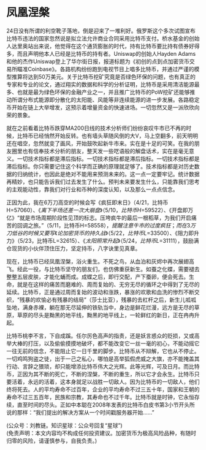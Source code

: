 # 凤凰涅槃

24日没有所谓的利空靴子落地，倒是迎来了一堆利好。俄罗斯这个多次试图宣布比特币违法的国家忽然说是拟立法允许商业合同采用比特币支付。桥水基金的创始人达里奥站出来说，他觉得在这个通货膨胀的时代，持有比特币要比持有债券好得多，而且声明他本人已经是比特币的持有者。Uniswap的创始人Hayden Adams和他的杰作Uniswap登上了华尔街日报，报道标题为《初创的点到点加密货币交易所瞄准Coinbase》。各路机构纷纷跑到电视节目上唱多比特币，并通过严谨的模型推算将达到50万美元。关于比特币挖矿究竟是否绿色环保的问题，也有真正的专家和专业的论文，通过翔实的数据和科学的分析证明，比特币是采用清洁能源最多、也就是最为绿色环保的金融产业之一，并且推广比特币的PoW挖矿还能够推动所谓分布式能源即分散化的太阳能、风能等非连续能源的进一步发展。各路稳定币开始在链上大举增发，这预示着增量资金的快速进场。一切忽然又是一派欣欣向荣的景象。

就在之前看着比特币跌穿MA200日线的技术分析师们纷纷哀叹牛市已不再的时候，比特币已经悄然开始反转。也有墙头草随风倒的大V，马上空翻多，前天明明还在唱空，忽然就变了画风，开始鼓吹起新牛市来。实在是十足的可笑。在我的朋友圈里也有信奉技术分析的朋友，整天发一些呓语般的解盘话术，实在是毫无意义。一切技术指标都是滞后指标。一切技术指标都是滞后指标。一切技术指标都是滞后指标。你只需要记住这个科学而正确的原理就足够了。技术指标都是对历史数据的归纳统计，也因此是绝对不能用来预测未来的。这一点一定要牢记。统计数据再精妙，也只能告诉我们过去发生了什么。预判未来要发生什么，只能靠我们思考的主观能动性，靠我们对行业和币种的深度认知，以及那么一点点信念。

正因为此，我在6万刀高空的时候会写《疯狂即末日》（4/21，比特币H=$57060）、《离下半场还差一次大崩盘》（5/10，比特币H=$59522）、《开盘即万亿》“就是市场周期阶段性见顶的标志。压垮疯牛的最后一根稻草，为我们开启痛苦的回调之旅。”（5/11，比特币H=$58558），提醒注意牛市的过度疯狂；而在3万刀低谷的时候又要写《论加密货币的持久战》（5/22，比特币L=$33500）、《阻力即升力》（5/23，比特币L=$32615）、《太阳照常升起》（5/24，比特币L=$31111），鼓励满仓现货的小伙伴顶住压力，坚定持币，八字诀里见真章。

现在，比特币已经凤凰涅槃，浴火重生。不死之鸟，从血泊和灰烬中再次展翅高飞。经此一役，与比特币坚守的朋友们，也仿佛重获新生。如蚕之化蝶，需要褪去整整五层皮肤，才能化蛹而成。成蝶之后，即行交配，产下蚕卵，便会死去。生命，就是在这样的痛苦而磨难的、周而复始的、无穷无尽的循环之中得到了无尽的延续。比特币，正是通过周而复始的波动和涨跌，暴涨的欢歌和血洗的惨烈不断交织，“残暴的欢愉必有残暴的结局”（莎士比亚），残暴的去杠杆之后，新生儿呱呱坠地，满身赤裸，躺在那无尽延伸的铁轨当中，身边是鲜花烂漫，远方是无尽的草原，草原的尽头是黝黑的地平线，黝黑的地平线上，一轮鲜红的新日，正在冉冉升起。

比特币桃李不言，下自成蹊。任尔厉色高声的指责，还是妖言惑众的贬损，又或高举大棒的打压，以及偷偷摸摸地破坏，都不能改变它一丝一毫的初心，不能动摇它一往无前的信念，不能阻止它一日千里的脚步。比特币从不辩解，它也从不停止。一切鸡鸣狗盗之徒，出于一己之私心，哪怕是高举狐假虎威之大旗，亦不能掩盖其行动、言辞之猥琐，却只能增添比特币伟大之光辉。此等光辉，可及日月。而比特币，正因为其不断的死亡，不断的涅槃，不断的重生，所以它才会永生。比特币只要活着，永远的活着，这本身就足以战胜一切敌人。因为比特币的一切敌人，他们终将死去。人的平均寿命不过百年，企业的平均寿命不过三五十年，国家和王朝的寿命不过三五百年，民族和宗教，其寿命也不过千年。比特币就是时钟，它永恒存续，直至时间的尽头。正如中本聪在2008年发表的比特币白皮书第3小节开头所说的那样：“我们提出的解决方案从一个时间戳服务器开始……”

(公众号：刘教链。知识星球：公众号回复“星球”) \
(免责声明：本文内容均不构成任何投资建议。加密货币为极高风险品种，有随时归零的风险，请谨慎参与，自我负责。)

